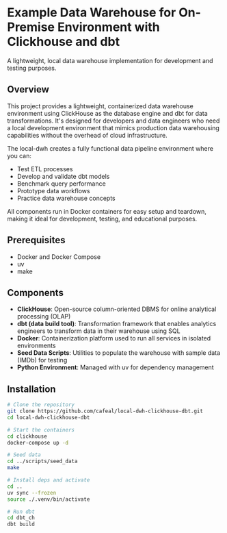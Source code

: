 # Example Data Warehouse for On-Premise Environment with Clickhouse and dbt

A lightweight, local data warehouse implementation for development and testing purposes.

## Overview

This project provides a lightweight, containerized data warehouse environment using ClickHouse as the database engine and dbt for data transformations. It's designed for developers and data engineers who need a local development environment that mimics production data warehousing capabilities without the overhead of cloud infrastructure.

The local-dwh creates a fully functional data pipeline environment where you can:
- Test ETL processes
- Develop and validate dbt models
- Benchmark query performance
- Prototype data workflows
- Practice data warehouse concepts

All components run in Docker containers for easy setup and teardown, making it ideal for development, testing, and educational purposes.

## Prerequisites

- Docker and Docker Compose
- uv
- make

## Components
- **ClickHouse**: Open-source column-oriented DBMS for online analytical processing (OLAP)
- **dbt (data build tool)**: Transformation framework that enables analytics engineers to transform data in their warehouse using SQL
- **Docker**: Containerization platform used to run all services in isolated environments
- **Seed Data Scripts**: Utilities to populate the warehouse with sample data (IMDb) for testing
- **Python Environment**: Managed with uv for dependency management

## Installation

```bash
# Clone the repository
git clone https://github.com/cafeal/local-dwh-clickhouse-dbt.git
cd local-dwh-clickhouse-dbt

# Start the containers
cd clickhouse
docker-compose up -d

# Seed data
cd ../scripts/seed_data
make

# Install deps and activate
cd ..
uv sync --frozen
source ./.venv/bin/activate

# Run dbt
cd dbt_ch
dbt build
```
